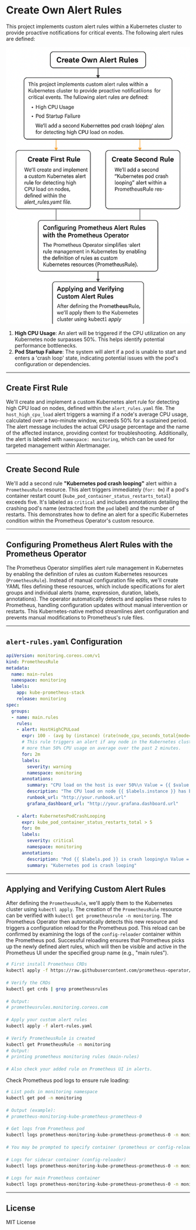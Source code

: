 # Create Own Alert Rules

This project implements custom alert rules within a Kubernetes cluster to provide proactive notifications for critical events. The following alert rules are defined:

![Alert Rules Diagram](image.png)



1. **High CPU Usage**: An alert will be triggered if the CPU utilization on any Kubernetes node surpasses 50%. This helps identify potential performance bottlenecks.  
2. **Pod Startup Failure**: The system will alert if a pod is unable to start and enters a 'crash loop' state, indicating potential issues with the pod's configuration or dependencies.

---

## Create First Rule

We'll create and implement a custom Kubernetes alert rule for detecting high CPU load on nodes, defined within the `alert_rules.yaml` file. The `host_high_cpu_load` alert triggers a warning if a node's average CPU usage, calculated over a two-minute window, exceeds 50% for a sustained period. The alert message includes the actual CPU usage percentage and the name of the affected instance, providing context for troubleshooting. Additionally, the alert is labeled with `namespace: monitoring`, which can be used for targeted management within Alertmanager.

---

## Create Second Rule

We'll add a second rule **"Kubernetes pod crash looping"** alert within a `PrometheusRule` resource. This alert triggers immediately (`for: 0m`) if a pod's container restart count (`kube_pod_container_status_restarts_total`) exceeds five. It's labeled as `critical` and includes annotations detailing the crashing pod's name (extracted from the `pod` label) and the number of restarts. This demonstrates how to define an alert for a specific Kubernetes condition within the Prometheus Operator's custom resource.

---

## Configuring Prometheus Alert Rules with the Prometheus Operator

The Prometheus Operator simplifies alert rule management in Kubernetes by enabling the definition of rules as custom Kubernetes resources (`PrometheusRule`). Instead of manual configuration file edits, we'll create YAML files defining these resources, which include specifications for alert groups and individual alerts (name, expression, duration, labels, annotations). The operator automatically detects and applies these rules to Prometheus, handling configuration updates without manual intervention or restarts. This Kubernetes-native method streamlines alert configuration and prevents manual modifications to Prometheus's rule files.

---

## `alert-rules.yaml` Configuration

```yaml
apiVersion: monitoring.coreos.com/v1
kind: PrometheusRule
metadata:
  name: main-rules
  namespace: monitoring
  labels:
    app: kube-prometheus-stack
    release: monitoring
spec: 
  groups:
  - name: main.rules
    rules:
    - alert: HostHighCPULoad
      expr: 100 - (avg by (instance) (rate(node_cpu_seconds_total{mode="idle"}[2m])) * 100) > 50
      # This rule triggers an alert if any node in the Kubernetes cluster has 
      # more than 50% CPU usage on average over the past 2 minutes.
      for: 2m
      labels:
        severity: warning
        namespace: monitoring
      annotations:
        summary: "CPU load on the host is over 50%\n Value = {{ $value }}"
        description: "The CPU load on node {{ $labels.instance }} has been above 50% for more than 2 minutes."
        runbook_url: "http://your.runbook.url" 
        grafana_dashboard_url: "http://your.grafana.dashboard.url"

    - alert: KubernetesPodCrashLooping
      expr: kube_pod_container_status_restarts_total > 5
      for: 0m
      labels:
        severity: critical
        namespace: monitoring
      annotations:
        description: "Pod {{ $labels.pod }} is crash looping\n Value = {{ $value }}"
        summary: "Kubernetes pod is crash looping"
````

---

## Applying and Verifying Custom Alert Rules

After defining the `PrometheusRule`, we'll apply them to the Kubernetes cluster using `kubectl apply`. The creation of the `PrometheusRule` resource can be verified with `kubectl get prometheusrule -n monitoring`. The Prometheus Operator then automatically detects this new resource and triggers a configuration reload for the Prometheus pod. This reload can be confirmed by examining the logs of the `config-reloader` container within the Prometheus pod. Successful reloading ensures that Prometheus picks up the newly defined alert rules, which will then be visible and active in the Prometheus UI under the specified group name (e.g., "main rules").

```bash
# First install Prometheus CRDs
kubectl apply -f https://raw.githubusercontent.com/prometheus-operator/prometheus-operator/main/example/prometheus-operator-crd/monitoring.coreos.com_prometheusrules.yaml

# Verify the CRDs
kubectl get crds | grep prometheusrules

# Output:
# prometheusrules.monitoring.coreos.com

# Apply your custom alert rules
kubectl apply -f alert-rules.yaml

# Verify PrometheusRule is created
kubectl get PrometheusRule -n monitoring
# Output:
# printing prometheus monitoring rules (main-rules)

# Also check your added rule on Prometheus UI in alerts.
```

Check Prometheus pod logs to ensure rule loading:

```bash
# List pods in monitoring namespace
kubectl get pod -n monitoring

# Output (example):
# prometheus-monitoring-kube-prometheus-prometheus-0

# Get logs from Prometheus pod
kubectl logs prometheus-monitoring-kube-prometheus-prometheus-0 -n monitoring

# You may be prompted to specify container (prometheus or config-reloader)

# Logs for sidecar container (config-reloader)
kubectl logs prometheus-monitoring-kube-prometheus-prometheus-0 -n monitoring -c config-reloader

# Logs for main Prometheus container
kubectl logs prometheus-monitoring-kube-prometheus-prometheus-0 -n monitoring -c prometheus
```

---

## License

MIT License

